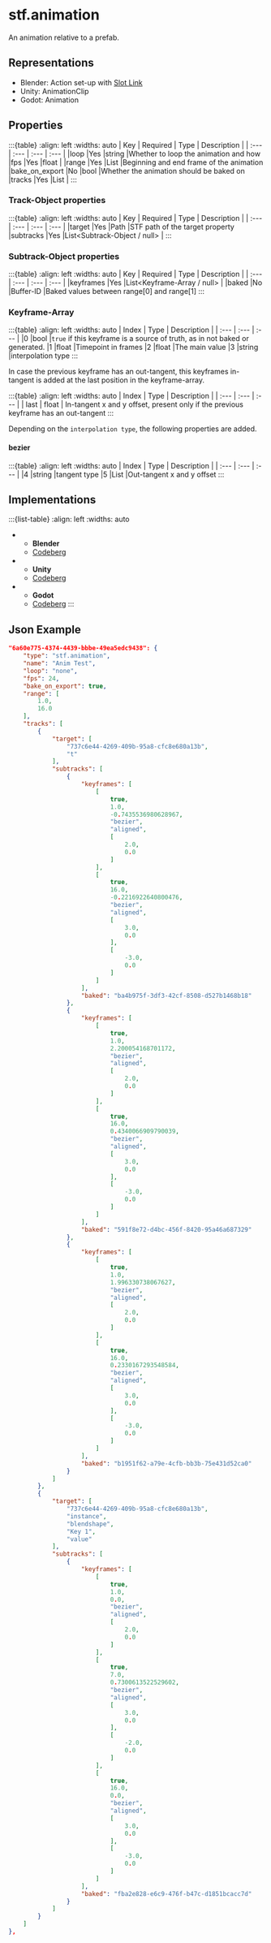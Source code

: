 # stf.animation
An animation relative to a prefab.

## Representations
* Blender: Action set-up with [Slot Link](https://extensions.blender.org/add-ons/slot-link/)
* Unity: AnimationClip
* Godot: Animation

## Properties
:::{table}
:align: left
:widths: auto
| Key | Required | Type | Description |
| :--- | :--- | :--- | :--- |
|loop |Yes |string |Whether to loop the animation and how
|fps |Yes |float |
|range |Yes |List<float> |Beginning and end frame of the animation
|bake_on_export |No |bool |Whether the animation should be baked on
|tracks |Yes |List<Track-Object> |
:::

### Track-Object properties
:::{table}
:align: left
:widths: auto
| Key | Required | Type | Description |
| :--- | :--- | :--- | :--- |
|target |Yes |Path |STF path of the target property
|subtracks |Yes |List<Subtrack-Object / null> |
:::

### Subtrack-Object properties
:::{table}
:align: left
:widths: auto
| Key | Required | Type | Description |
| :--- | :--- | :--- | :--- |
|keyframes |Yes |List<Keyframe-Array / null> |
|baked |No |Buffer-ID |Baked values between range[0] and range[1]
:::

### Keyframe-Array
:::{table}
:align: left
:widths: auto
| Index | Type | Description |
| :--- | :--- | :--- |
|0 |bool |`true` if this keyframe is a source of truth, as in not baked or generated.
|1 |float |Timepoint in frames
|2 |float |The main value
|3 |string |interpolation type
:::

In case the previous keyframe has an out-tangent, this keyframes in-tangent is added at the last position in the keyframe-array.

:::{table}
:align: left
:widths: auto
| Index | Type | Description |
| :--- | :--- | :--- |
| last | float | In-tangent x and y offset, present only if the previous keyframe has an out-tangent
:::

Depending on the `interpolation type`, the following properties are added.

#### bezier
:::{table}
:align: left
:widths: auto
| Index | Type | Description |
| :--- | :--- | :--- |
|4 |string |tangent type
|5 |List<float> |Out-tangent x and y offset
:::

## Implementations
:::{list-table}
:align: left
:widths: auto
*	- **Blender**
	- [Codeberg](https://codeberg.org/emperorofmars/stf_blender/src/branch/master/stfblender/stf_modules/core/stf_animation/stf_animation.py)
*	- **Unity**
	- [Codeberg](https://codeberg.org/emperorofmars/stf_unity/src/branch/master/Runtime/Modules/Modules_Core/STF_Animation.cs)
*	- **Godot**
	- [Codeberg](https://codeberg.org/emperorofmars/stf_godot/src/branch/master/addons/stf_godot/modules/stf/STF_Animation.gd)
:::



## Json Example
```json
"6a60e775-4374-4439-bbbe-49ea5edc9438": {
	"type": "stf.animation",
	"name": "Anim Test",
	"loop": "none",
	"fps": 24,
	"bake_on_export": true,
	"range": [
		1.0,
		16.0
	],
	"tracks": [
		{
			"target": [
				"737c6e44-4269-409b-95a8-cfc8e680a13b",
				"t"
			],
			"subtracks": [
				{
					"keyframes": [
						[
							true,
							1.0,
							-0.7435536980628967,
							"bezier",
							"aligned",
							[
								2.0,
								0.0
							]
						],
						[
							true,
							16.0,
							-0.2216922640800476,
							"bezier",
							"aligned",
							[
								3.0,
								0.0
							],
							[
								-3.0,
								0.0
							]
						]
					],
					"baked": "ba4b975f-3df3-42cf-8508-d527b1468b18"
				},
				{
					"keyframes": [
						[
							true,
							1.0,
							2.200054168701172,
							"bezier",
							"aligned",
							[
								2.0,
								0.0
							]
						],
						[
							true,
							16.0,
							0.4340066909790039,
							"bezier",
							"aligned",
							[
								3.0,
								0.0
							],
							[
								-3.0,
								0.0
							]
						]
					],
					"baked": "591f8e72-d4bc-456f-8420-95a46a687329"
				},
				{
					"keyframes": [
						[
							true,
							1.0,
							1.996330738067627,
							"bezier",
							"aligned",
							[
								2.0,
								0.0
							]
						],
						[
							true,
							16.0,
							0.2330167293548584,
							"bezier",
							"aligned",
							[
								3.0,
								0.0
							],
							[
								-3.0,
								0.0
							]
						]
					],
					"baked": "b1951f62-a79e-4cfb-bb3b-75e431d52ca0"
				}
			]
		},
		{
			"target": [
				"737c6e44-4269-409b-95a8-cfc8e680a13b",
				"instance",
				"blendshape",
				"Key 1",
				"value"
			],
			"subtracks": [
				{
					"keyframes": [
						[
							true,
							1.0,
							0.0,
							"bezier",
							"aligned",
							[
								2.0,
								0.0
							]
						],
						[
							true,
							7.0,
							0.7300613522529602,
							"bezier",
							"aligned",
							[
								3.0,
								0.0
							],
							[
								-2.0,
								0.0
							]
						],
						[
							true,
							16.0,
							0.0,
							"bezier",
							"aligned",
							[
								3.0,
								0.0
							],
							[
								-3.0,
								0.0
							]
						]
					],
					"baked": "fba2e828-e6c9-476f-b47c-d1851bcacc7d"
				}
			]
		}
	]
},
```
